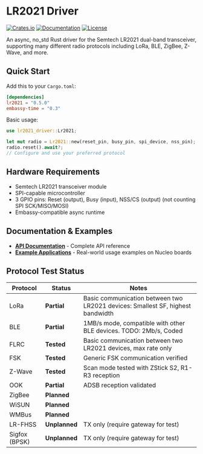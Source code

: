 # LR2021 Driver

[![Crates.io](https://img.shields.io/crates/v/lr2021.svg)](https://crates.io/crates/lr2021)
[![Documentation](https://docs.rs/lr2021/badge.svg)](https://docs.rs/lr2021)
[![License](https://img.shields.io/badge/license-MIT-blue.svg)](https://github.com/TheClams/lr2021)

An async, no_std Rust driver for the Semtech LR2021 dual-band transceiver, supporting many different radio protocols including LoRa, BLE, ZigBee, Z-Wave, and more.

## Quick Start

Add this to your `Cargo.toml`:

```toml
[dependencies]
lr2021 = "0.5.0"
embassy-time = "0.3"
```

Basic usage:

```rust
use lr2021_driver::Lr2021;

let mut radio = Lr2021::new(reset_pin, busy_pin, spi_device, nss_pin);
radio.reset().await?;
// Configure and use your preferred protocol
```

## Hardware Requirements

- Semtech LR2021 transceiver module
- SPI-capable microcontroller
- 3 GPIO pins: Reset (output), Busy (input), NSS/CS (output) (not counting SPI SCK/MISO/MOSI)
- Embassy-compatible async runtime

## Documentation & Examples

- **[API Documentation](https://docs.rs/lr2021-driver)** - Complete API reference
- **[Example Applications](https://github.com/TheClams/lr2021-apps)** - Real-world usage examples on Nucleo boards

## Protocol Test Status

| Protocol | Status | Notes |
|----------|--------|-------|
| LoRa |**Partial** | Basic communication between two LR2021 devices: Smallest SF, highest bandwidth |
| BLE | **Partial** | 1MB/s mode, compatible with other BLE devices. TODO: 2Mb/s, Coded |
| FLRC | **Tested** | Basic communication between two LR2021 devices, max rate only |
| FSK | **Tested** | Generic FSK communication verified |
| Z-Wave | **Tested** | Scan mode tested with ZStick S2, R1-R3 reception |
| OOK | **Partial** | ADSB reception validated |
| ZigBee | **Planned** |  |
| WiSUN | **Planned** |  |
| WMBus | **Planned** |  |
| LR-FHSS | **Unplanned** | TX only (require gateway for test) |
| Sigfox (BPSK) | **Unplanned** | TX only (require gateway for test) |
